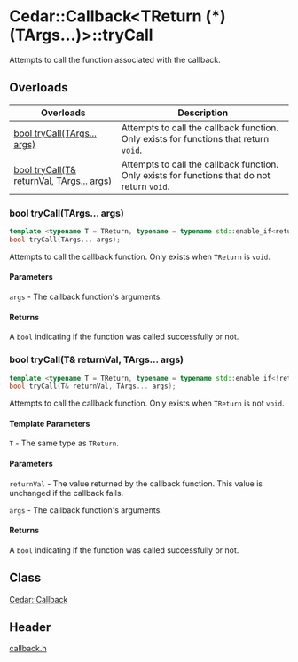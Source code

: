 # Cedar::Callback<TReturn (*)(TArgs...)>::tryCall

Attempts to call the function associated with the callback.

## Overloads

| Overloads | Description |
| --- | --- |
| [bool tryCall(TArgs... args)](#bool-trycalltargs-args) | Attempts to call the callback function. Only exists for functions that return `void`. |
| [bool tryCall(T& returnVal, TArgs... args)](#bool-trycallt-returnval-targs-args) | Attempts to call the callback function. Only exists for functions that do not return `void`. |

### bool tryCall(TArgs... args)

``` c++
template <typename T = TReturn, typename = typename std::enable_if<returnsVoid, T>::type>
bool tryCall(TArgs... args);
```

Attempts to call the callback function. Only exists when `TReturn` is `void`.

#### Parameters

`args` - The callback function's arguments.

#### Returns

A `bool` indicating if the function was called successfully or not.

### bool tryCall(T& returnVal, TArgs... args)

``` c++
template <typename T = TReturn, typename = typename std::enable_if<!returnsVoid, T>::type>
bool tryCall(T& returnVal, TArgs... args);
```

Attempts to call the callback function. Only exists when `TReturn` is not `void`.

#### Template Parameters

`T` - The same type as `TReturn`.

#### Parameters

`returnVal` - The value returned by the callback function. This value is unchanged if the callback fails.

`args` - The callback function's arguments.

#### Returns

A `bool` indicating if the function was called successfully or not.

## Class

[Cedar::Callback](/docs/code/callback.h/Callback.md)

## Header

[callback.h](/docs/code/callback.h.md)
